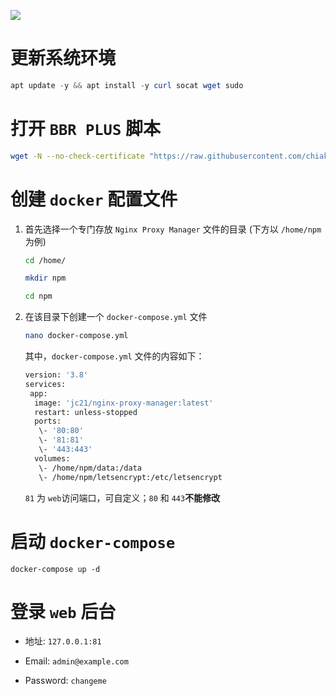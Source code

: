 ![](https://img.pcdiy.xyz/file/01e28ac2be3566e2a17bc.png)

# 更新系统环境

```powershell
apt update -y && apt install -y curl socat wget sudo
```

# 打开 `BBR PLUS`​ 脚本

```bash
wget -N --no-check-certificate "https://raw.githubusercontent.com/chiakge/Linux-NetSpeed/master/tcp.sh" && chmod +x tcp.sh && ./tcp.sh
```

# 创建 `docker`​ 配置文件

1. 首先选择一个专门存放 `Nginx Proxy Manager`​ 文件的目录 (下方以 `/home/npm`​ 为例)

    ```bash
    cd /home/
    ```

    ```bash
    mkdir npm
    ```

    ```bash
    cd npm
    ```

2. 在该目录下创建一个 `docker-compose.yml`​ 文件

    ```bash
    nano docker-compose.yml
    ```

    其中，`docker-compose.yml`​ 文件的内容如下：

    ```bash
    version: '3.8'
    services:
     app:
      image: 'jc21/nginx-proxy-manager:latest'
      restart: unless-stopped
      ports:
       \- '80:80'
       \- '81:81'
       \- '443:443'
      volumes:
       \- /home/npm/data:/data
       \- /home/npm/letsencrypt:/etc/letsencrypt
    ```

    ​`81`​ 为 `web`​ 访问端口，可自定义；`80`​ 和 `443`​ **不能修改**

# 启动 `docker-compose`​

```x86asm
docker-compose up -d
```

# 登录 `web`​ 后台

* 地址: `127.0.0.1:81`​

* Email: `admin@example.com`​
* Password: `changeme`​

‍
